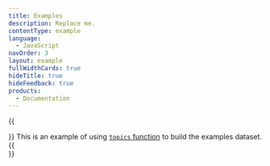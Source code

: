 ```yaml
---
title: Examples
description: Replace me.
contentType: example
language:
  - JavaScript
navOrder: 3
layout: example
fullWidthCards: true
hideTitle: true
hideFeedback: true
products:
  - Documentation
---
```


{{<div className="mb18 txt-l color-gray">}}
This is an example of using [`topics` function](/dr-ui/guides/batfish-helpers/#topics) to build the examples dataset.
{{</div>}}
